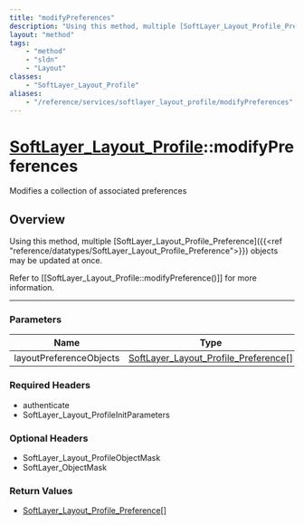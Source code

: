 ```yaml
---
title: "modifyPreferences"
description: "Using this method, multiple [SoftLayer_Layout_Profile_Preference]({{<ref 'reference/datatypes/SoftLayer_Layout_Profile_P... "
layout: "method"
tags:
    - "method"
    - "sldn"
    - "Layout"
classes:
    - "SoftLayer_Layout_Profile"
aliases:
    - "/reference/services/softlayer_layout_profile/modifyPreferences"
---
```

# [SoftLayer_Layout_Profile](/reference/services/SoftLayer_Layout_Profile)::modifyPreferences

Modifies a collection of associated preferences


## Overview 
Using this method, multiple [SoftLayer_Layout_Profile_Preference]({{<ref "reference/datatypes/SoftLayer_Layout_Profile_Preference">}}) objects may be updated at once. 

Refer to [[SoftLayer_Layout_Profile::modifyPreference()]] for more information. 

-----

### Parameters 
|Name | Type | Description |
| --- | --- | --- |
|layoutPreferenceObjects| <a href='/reference/datatypes/SoftLayer_Layout_Profile_Preference'>SoftLayer_Layout_Profile_Preference[] </a>| |


### Required Headers
* authenticate
* SoftLayer_Layout_ProfileInitParameters


### Optional Headers
* SoftLayer_Layout_ProfileObjectMask
* SoftLayer_ObjectMask

### Return Values
* <a href='/reference/datatypes/SoftLayer_Layout_Profile_Preference'>SoftLayer_Layout_Profile_Preference[] </a>




